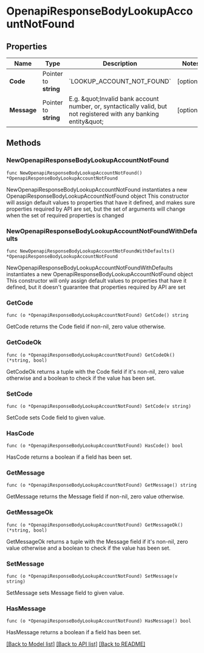 # OpenapiResponseBodyLookupAccountNotFound

## Properties

Name | Type | Description | Notes
------------ | ------------- | ------------- | -------------
**Code** | Pointer to **string** | &#x60;LOOKUP_ACCOUNT_NOT_FOUND&#x60; | [optional] 
**Message** | Pointer to **string** | E.g. \&quot;Invalid bank account number, or, syntactically valid, but not registered with any banking entity\&quot; | [optional] 

## Methods

### NewOpenapiResponseBodyLookupAccountNotFound

`func NewOpenapiResponseBodyLookupAccountNotFound() *OpenapiResponseBodyLookupAccountNotFound`

NewOpenapiResponseBodyLookupAccountNotFound instantiates a new OpenapiResponseBodyLookupAccountNotFound object
This constructor will assign default values to properties that have it defined,
and makes sure properties required by API are set, but the set of arguments
will change when the set of required properties is changed

### NewOpenapiResponseBodyLookupAccountNotFoundWithDefaults

`func NewOpenapiResponseBodyLookupAccountNotFoundWithDefaults() *OpenapiResponseBodyLookupAccountNotFound`

NewOpenapiResponseBodyLookupAccountNotFoundWithDefaults instantiates a new OpenapiResponseBodyLookupAccountNotFound object
This constructor will only assign default values to properties that have it defined,
but it doesn't guarantee that properties required by API are set

### GetCode

`func (o *OpenapiResponseBodyLookupAccountNotFound) GetCode() string`

GetCode returns the Code field if non-nil, zero value otherwise.

### GetCodeOk

`func (o *OpenapiResponseBodyLookupAccountNotFound) GetCodeOk() (*string, bool)`

GetCodeOk returns a tuple with the Code field if it's non-nil, zero value otherwise
and a boolean to check if the value has been set.

### SetCode

`func (o *OpenapiResponseBodyLookupAccountNotFound) SetCode(v string)`

SetCode sets Code field to given value.

### HasCode

`func (o *OpenapiResponseBodyLookupAccountNotFound) HasCode() bool`

HasCode returns a boolean if a field has been set.

### GetMessage

`func (o *OpenapiResponseBodyLookupAccountNotFound) GetMessage() string`

GetMessage returns the Message field if non-nil, zero value otherwise.

### GetMessageOk

`func (o *OpenapiResponseBodyLookupAccountNotFound) GetMessageOk() (*string, bool)`

GetMessageOk returns a tuple with the Message field if it's non-nil, zero value otherwise
and a boolean to check if the value has been set.

### SetMessage

`func (o *OpenapiResponseBodyLookupAccountNotFound) SetMessage(v string)`

SetMessage sets Message field to given value.

### HasMessage

`func (o *OpenapiResponseBodyLookupAccountNotFound) HasMessage() bool`

HasMessage returns a boolean if a field has been set.


[[Back to Model list]](../README.md#documentation-for-models) [[Back to API list]](../README.md#documentation-for-api-endpoints) [[Back to README]](../README.md)


